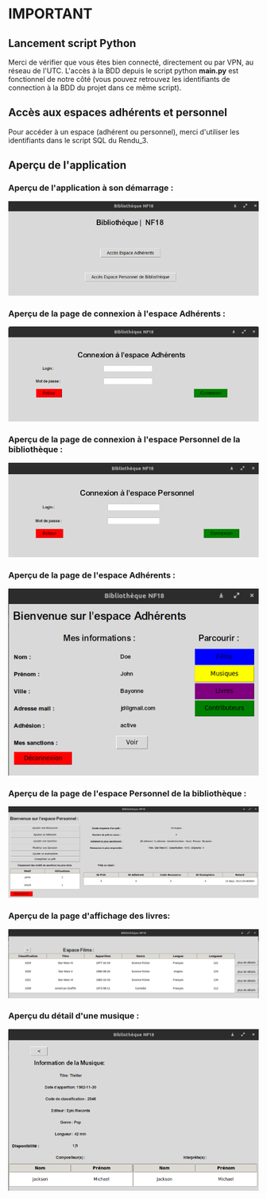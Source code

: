 # IMPORTANT
## Lancement script Python

Merci de vérifier que vous êtes bien connecté, directement ou par VPN, au réseau de l'UTC. L'accès à la BDD depuis le script python <b>main.py</b> est fonctionnel de notre côté (vous pouvez retrouvez les identifiants de connection à la BDD du projet dans ce même script).

## Accès aux espaces adhérents et personnel

Pour accéder à un espace (adhérent ou personnel), merci d'utiliser les identifiants dans le script SQL du Rendu_3.

## Aperçu de l'application

### Aperçu de l'application à son démarrage : 
![](img/landing_page.png)

### Aperçu de la page de connexion à l'espace Adhérents : 
![](img/connexion_adherent.png)

### Aperçu de la page de connexion à l'espace Personnel de la bibliothèque : 
![](img/connexion_personnel.png)

### Aperçu de la page de l'espace Adhérents : 
![](img/espace_adherent.png)

### Aperçu de la page de l'espace Personnel de la bibliothèque : 
![](img/espace_personnel.png)

### Aperçu de la page d'affichage des livres: 
![](img/livres.png)

### Aperçu du détail d'une musique : 
![](img/details_musique.png)
